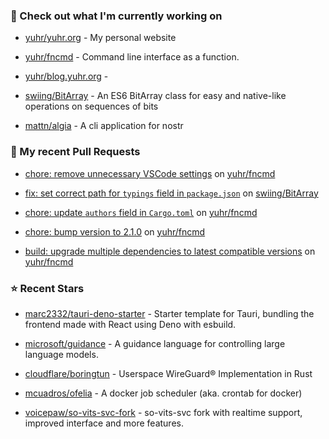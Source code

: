### 👷 Check out what I'm currently working on



- [yuhr/yuhr.org](https://github.com/yuhr/yuhr.org) - My personal website

- [yuhr/fncmd](https://github.com/yuhr/fncmd) - Command line interface as a function.

- [yuhr/blog.yuhr.org](https://github.com/yuhr/blog.yuhr.org) - 

- [swiing/BitArray](https://github.com/swiing/BitArray) - An ES6 BitArray class for easy and native-like operations on sequences of bits 

- [mattn/algia](https://github.com/mattn/algia) - A cli application for nostr

### 🔨 My recent Pull Requests



- [chore: remove unnecessary VSCode settings](https://github.com/yuhr/fncmd/pull/56) on [yuhr/fncmd](https://github.com/yuhr/fncmd)

- [fix: set correct path for `typings` field in `package.json`](https://github.com/swiing/BitArray/pull/30) on [swiing/BitArray](https://github.com/swiing/BitArray)

- [chore: update `authors` field in `Cargo.toml`](https://github.com/yuhr/fncmd/pull/55) on [yuhr/fncmd](https://github.com/yuhr/fncmd)

- [chore: bump version to 2.1.0](https://github.com/yuhr/fncmd/pull/54) on [yuhr/fncmd](https://github.com/yuhr/fncmd)

- [build: upgrade multiple dependencies to latest compatible versions](https://github.com/yuhr/fncmd/pull/53) on [yuhr/fncmd](https://github.com/yuhr/fncmd)

### ⭐ Recent Stars



- [marc2332/tauri-deno-starter](https://github.com/marc2332/tauri-deno-starter) - Starter template for Tauri, bundling the frontend made with React using Deno with esbuild.

- [microsoft/guidance](https://github.com/microsoft/guidance) - A guidance language for controlling large language models.

- [cloudflare/boringtun](https://github.com/cloudflare/boringtun) - Userspace WireGuard® Implementation in Rust

- [mcuadros/ofelia](https://github.com/mcuadros/ofelia) - A docker job scheduler (aka. crontab for docker)

- [voicepaw/so-vits-svc-fork](https://github.com/voicepaw/so-vits-svc-fork) - so-vits-svc fork with realtime support, improved interface and more features.